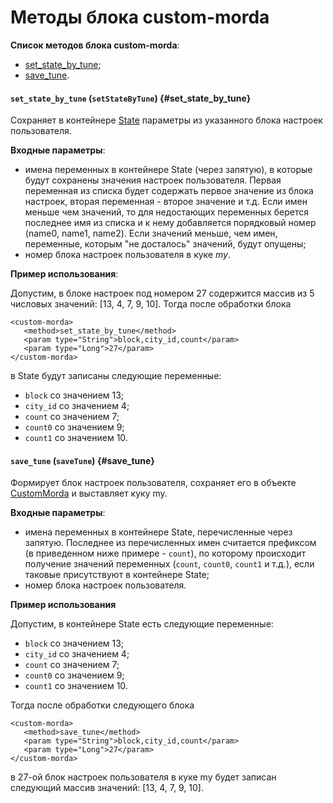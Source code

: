# Методы блока custom-morda

**Список методов блока custom-morda**:
- [set_state_by_tune](block-custom-morda-methods.md#set_state_by_tune);
- [save_tune](block-custom-morda-methods.md#save_tune).

#### `set_state_by_tune` (`setStateByTune`) {#set_state_by_tune} 

Сохраняет в контейнере [State](../concepts/state-ov.md) параметры из указанного блока настроек пользователя.

**Входные параметры**: 
- имена переменных в контейнере State (через запятую), в которые будут сохранены значения настроек пользователя. Первая переменная из списка будет содержать первое значение из блока настроек, вторая переменная - второе значение и т.д. Если имен меньше чем значений, то для недостающих переменных берется последнее имя из списка и к нему добавляется порядковый номер (name0, name1, name2). Если значений меньше, чем имен, переменные, которым "не досталось" значений, будут опущены;
- номер блока настроек пользователя в куке _my_.

**Пример использования**:

Допустим, в блоке настроек под номером 27 содержится массив из 5 числовых значений: [13, 4, 7, 9, 10]. Тогда после обработки блока

```
<custom-morda>
   <method>set_state_by_tune</method>
   <param type="String">block,city_id,count</param>
   <param type="Long">27</param>
</custom-morda>
```

в State будут записаны следующие
 переменные:
- `block` со значением 13;
- `city_id` со значением 4;
- `count` со значением 7;
- `count0` со значением 9;
- `count1` со значением 10.

#### `save_tune` (`saveTune`) {#save_tune}

Формирует блок настроек пользователя, сохраняет его в объекте [CustomMorda](../concepts/custom-morda-ov.md) и выставляет куку my.

**Входные параметры**:
- имена переменных в контейнере State, перечисленные через запятую. Последнее из перечисленных имен считается префиксом (в приведенном ниже примере - `count`), по которому происходит получение значений переменных (`count`, `count0`, `count1` и т.д.), если таковые присутствуют в контейнере State;
- номер блока настроек пользователя.

**Пример использования**

Допустим, в контейнере State есть следующие переменные:
- `block` со значением 13;
- `city_id` со значением 4;
- `count` со значением 7;
- `count0` со значением 9;
- `count1` со значением 10.

Тогда после обработки следующего блока

```
<custom-morda>
   <method>save_tune</method>
   <param type="String">block,city_id,count</param>
   <param type="Long">27</param>
</custom-morda>
```

в 27-ой блок настроек пользователя в куке my будет записан следующий массив значений: [13, 4, 7, 9, 10].

